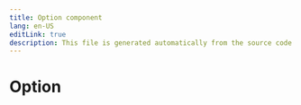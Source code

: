 ```yaml
---
title: Option component
lang: en-US
editLink: true
description: This file is generated automatically from the source code. Changes made here will be lost.
---
```


# Option

<!--@include: ./option.doc.md-->
